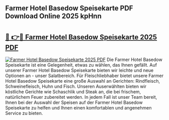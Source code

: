 ## Farmer Hotel Basedow Speisekarte PDF Download Online 2025 kpHnn

# <h2><a href="http://gcbtaq8.nevu.top/?p=Farmer+Hotel+Basedow+Speisekarte">🔗 👉🔴 Farmer Hotel Basedow Speisekarte 2025 PDF</a></h2>

[![Farmer Hotel Basedow Speisekarte 2025 PDF](https://i.imgur.com/dBaPXMq.png)](http://gcbtaq8.nevu.top/?p=Farmer+Hotel+Basedow+Speisekarte)
Die Farmer Hotel Basedow Speisekarte ist eine Gelegenheit, etwas zu wählen, das Ihnen gefällt. Auf unserer Farmer Hotel Basedow Speisekarte bieten wir leichte und neue Optionen an - unser Salatbereich. Für Fleischliebhaber bietet unsere Farmer Hotel Basedow Speisekarte eine große Auswahl an Gerichten: Rindfleisch, Schweinefleisch, Huhn und Fisch. Unseren Auserwählten bieten wir köstliche Gerichte wie Schaschlik und Steak an, die bei frischem, natürlichem Feuer zubereitet werden. In jedem Fall ist unser Team bereit, Ihnen bei der Auswahl der Speisen auf der Farmer Hotel Basedow Speisekarte zu helfen und Ihnen einen komfortablen und angenehmen Service zu bieten.
